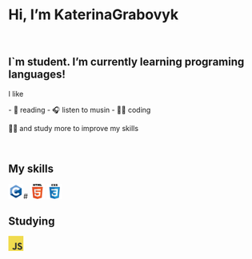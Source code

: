<h1>Hi, I’m KaterinaGrabovyk</h1>
<br>
<h2>I`m student. I’m currently learning programing languages!</h2>
<p>I like</p>
- 📖 reading
- 🎧 listen to musin
- 👩‍💻 coding
<p>👩‍🎓 and study more to improve my skills</p>
<br>
<h2>My skills</h2>
<p><img src="https://raw.githubusercontent.com/github/explore/f3e22f0dca2be955676bc70d6214b95b13354ee8/topics/c/c.png?size=48" width="30px"># <img src="https://raw.githubusercontent.com/github/explore/80688e429a7d4ef2fca1e82350fe8e3517d3494d/topics/html/html.png?size=48" width="30px"> <img src="https://raw.githubusercontent.com/github/explore/80688e429a7d4ef2fca1e82350fe8e3517d3494d/topics/css/css.png?size=48" width="30px"></p>
<h2>Studying</h2>
 <p><img src="https://raw.githubusercontent.com/github/explore/80688e429a7d4ef2fca1e82350fe8e3517d3494d/topics/javascript/javascript.png?size=48" width="30px"></p>
<!---
KaterinaGrabovyk/KaterinaGrabovyk is a ✨ special ✨ repository because its `README.md` (this file) appears on your GitHub profile.
You can click the Preview link to take a look at your changes.
--->
